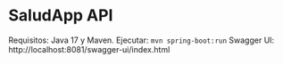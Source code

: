 # SaludApp API

Requisitos: Java 17 y Maven.
Ejecutar: `mvn spring-boot:run`
Swagger UI: http://localhost:8081/swagger-ui/index.html
